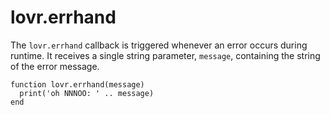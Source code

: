 <!--
category: callback
-->

lovr.errhand
===

The `lovr.errhand` callback is triggered whenever an error occurs during runtime.  It receives a
single string parameter, `message`, containing the string of the error message.

    function lovr.errhand(message)
      print('oh NNNOO: ' .. message)
    end

